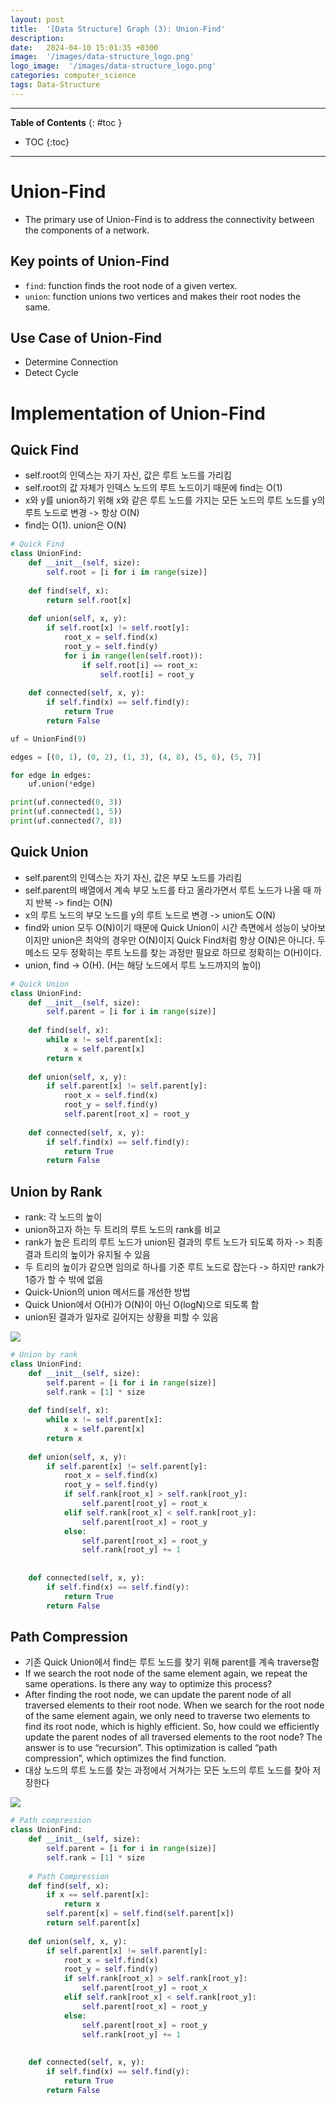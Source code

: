 ```yaml
---
layout: post
title:  '[Data Structure] Graph (3): Union-Find'
description: 
date:   2024-04-10 15:01:35 +0300
image:  '/images/data-structure_logo.png'
logo_image:  '/images/data-structure_logo.png'
categories: computer_science
tags: Data-Structure
---
```

---

**Table of Contents**
{: #toc }
*  TOC
{:toc}

---

# Union-Find
- The primary use of Union-Find is to address the connectivity between the components of a network. 

## Key points of Union-Find

- `find`: function finds the root node of a given vertex. 
- `union`: function unions two vertices and makes their root nodes the same. 

## Use Case of Union-Find

- Determine Connection
- Detect Cycle

# Implementation of Union-Find

## Quick Find

- self.root의 인덱스는 자기 자신, 값은 루트 노드를 가리킴
- self.root의 값 자체가 인덱스 노드의 루트 노드이기 때문에 find는 O(1)
- x와 y를 union하기 위해 x와 같은 루트 노드를 가지는 모든 노드의 루트 노드를 y의 루트 노드로 변경 -> 항상 O(N)
- find는 O(1). union은 O(N)

```python
# Quick Find
class UnionFind:
    def __init__(self, size):
        self.root = [i for i in range(size)]
    
    def find(self, x):
        return self.root[x]
    
    def union(self, x, y):
        if self.root[x] != self.root[y]:
            root_x = self.find(x)
            root_y = self.find(y)
            for i in range(len(self.root)):
                if self.root[i] == root_x:
                    self.root[i] = root_y
    
    def connected(self, x, y):
        if self.find(x) == self.find(y):
            return True
        return False

uf = UnionFind(9)

edges = [(0, 1), (0, 2), (1, 3), (4, 8), (5, 6), (5, 7)]

for edge in edges:
    uf.union(*edge)

print(uf.connected(0, 3))
print(uf.connected(1, 5))
print(uf.connected(7, 8))
```


## Quick Union

- self.parent의 인덱스는 자기 자신, 값은 부모 노드를 가리킴
- self.parent의 배열에서 계속 부모 노드를 타고 올라가면서 루트 노드가 나올 때 까지 반복 -> find는 O(N)
- x의 루트 노드의 부모 노드를 y의 루트 노드로 변경 -> union도 O(N)
- find와 union 모두 O(N)이기 때문에 Quick Union이 시간 측면에서 성능이 낮아보이지만 union은 최악의 경우만 O(N)이지 Quick Find처럼 항상 O(N)은 아니다. 두 메소드 모두 정확히는 루트 노드를 찾는 과정만 필요로 하므로 정확히는 O(H)이다.
- union, find -> O(H). (H는 해당 노드에서 루트 노드까지의 높이)

```python
# Quick Union
class UnionFind:
    def __init__(self, size):
        self.parent = [i for i in range(size)]
    
    def find(self, x):
        while x != self.parent[x]:
            x = self.parent[x]
        return x
    
    def union(self, x, y):
        if self.parent[x] != self.parent[y]:
            root_x = self.find(x)
            root_y = self.find(y)
            self.parent[root_x] = root_y
    
    def connected(self, x, y):
        if self.find(x) == self.find(y):
            return True
        return False
```

## Union by Rank

- rank: 각 노드의 높이
- union하고자 하는 두 트리의 루트 노드의 rank를 비교
- rank가 높은 트리의 루트 노드가 union된 결과의 루트 노드가 되도록 하자 -> 최종 결과 트리의 높이가 유지될 수 있음
- 두 트리의 높이가 같으면 임의로 하나를 기준 루트 노드로 잡는다 -> 하지만 rank가 1증가 할 수 밖에 없음
- Quick-Union의 union 메서드를 개선한 방법
- Quick Union에서 O(H)가 O(N)이 아닌 O(logN)으로 되도록 함
- union된 결과가 일자로 길어지는 상황을 피할 수 있음


![](/images/union_rank_1.png)

```python
# Union by rank
class UnionFind:
    def __init__(self, size):
        self.parent = [i for i in range(size)]
        self.rank = [1] * size
    
    def find(self, x):
        while x != self.parent[x]:
            x = self.parent[x]
        return x
    
    def union(self, x, y):
        if self.parent[x] != self.parent[y]:
            root_x = self.find(x)
            root_y = self.find(y)
            if self.rank[root_x] > self.rank[root_y]:
                self.parent[root_y] = root_x
            elif self.rank[root_x] < self.rank[root_y]:
                self.parent[root_x] = root_y
            else:
                self.parent[root_x] = root_y
                self.rank[root_y] += 1
            
    
    def connected(self, x, y):
        if self.find(x) == self.find(y):
            return True
        return False
```

## Path Compression

- 기존 Quick Union에서 find는 루트 노드를 찾기 위해 parent를 계속 traverse함
- If we search the root node of the same element again, we repeat the same operations. Is there any way to optimize this process?
- After finding the root node, we can update the parent node of all traversed elements to their root node. When we search for the root node of the same element again, we only need to traverse two elements to find its root node, which is highly efficient. So, how could we efficiently update the parent nodes of all traversed elements to the root node? The answer is to use “recursion”. This optimization is called “path compression”, which optimizes the find function.
- 대상 노드의 루트 노드를 찾는 과정에서 거쳐가는 모든 노드의 루트 노드를 찾아 저장한다

![](/images/unionfind_2.png)

```python
# Path compression
class UnionFind:
    def __init__(self, size):
        self.parent = [i for i in range(size)]
        self.rank = [1] * size
    
    # Path Compression
    def find(self, x):
        if x == self.parent[x]:
            return x
        self.parent[x] = self.find(self.parent[x])
        return self.parent[x]
    
    def union(self, x, y):
        if self.parent[x] != self.parent[y]:
            root_x = self.find(x)
            root_y = self.find(y)
            if self.rank[root_x] > self.rank[root_y]:
                self.parent[root_y] = root_x
            elif self.rank[root_x] < self.rank[root_y]:
                self.parent[root_x] = root_y
            else:
                self.parent[root_x] = root_y
                self.rank[root_y] += 1
            
    
    def connected(self, x, y):
        if self.find(x) == self.find(y):
            return True
        return False
```





